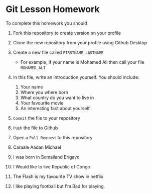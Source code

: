 # Git Lesson Homework

To complete this homework you should

1. Fork this repository to create version on your profile
2. Clone the new repository from your profile using Github Desktop
3. Create a new file called `FIRSTNAME_LASTNAME`
   - For example, if your name is Mohamed Ali then call your file `MOHAMED_ALI`
4. In this file, write an introduction yourself. You should include:
   1. Your name
   2. Where you where born
   3. What country do you want to live in
   4. Your favourite movie
   5. An interesting fact about yourself
5. `Commit` the file to your repository
6. `Push` the file to Github
7. Open a `Pull Request` to this repository

1. Caraale Aadan Michael 
2. I was born in Somailand Erigavo
3. I Would like to live Republic of Congo
4. The Flash is my favourite TV show in netflix
5. I like playing football but I'm Bad for playing.